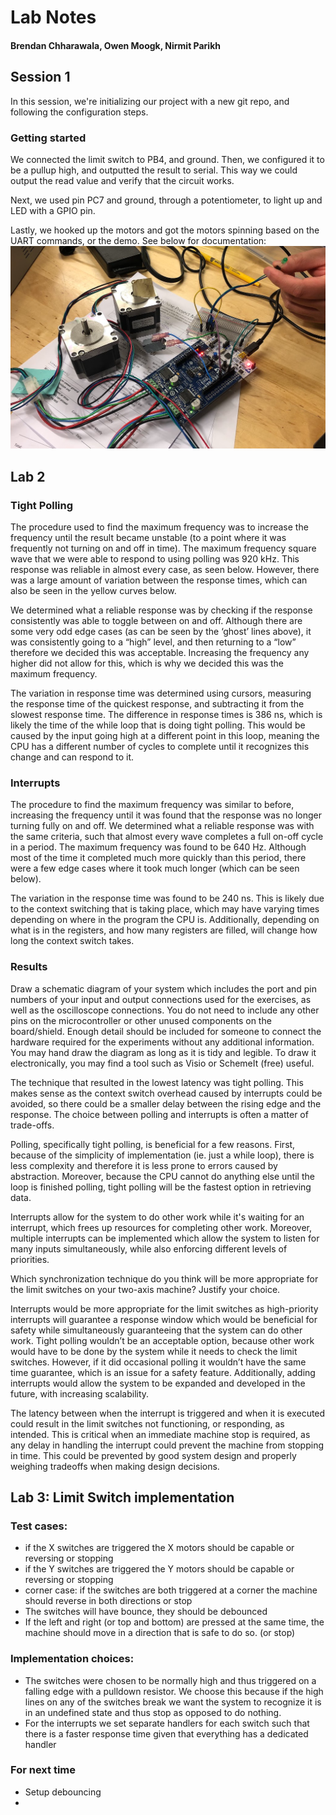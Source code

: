# Lab Notes

#### Brendan Chharawala, Owen Moogk, Nirmit Parikh

## Session 1

In this session, we're initializing our project with a new git repo, and following the configuration steps.

### Getting started
We connected the limit switch to PB4, and ground. Then, we configured it to be a pullup high, and outputted the result to serial. This way we could output the read value and verify that the circuit works.

Next, we used pin PC7 and ground, through a potentiometer, to light up and LED with a GPIO pin.

Lastly, we hooked up the motors and got the motors spinning based on the UART commands, or the demo. See below for documentation:
![alt text](readme-images/image.png)


## Lab 2

### Tight Polling
The procedure used to find the maximum frequency was to increase the frequency until the result became unstable (to a point where it was frequently not turning on and off in time). The maximum frequency square wave that we were able to respond to using polling was 920 kHz. This response was reliable in almost every case, as seen below. However, there was a large amount of variation between the response times, which can also be seen in the yellow curves below.

We determined what a reliable response was by checking if the response consistently was able to toggle between on and off. Although there are some very odd edge cases (as can be seen by the ‘ghost’ lines above), it was consistently going to a “high” level, and then returning to a “low” therefore we decided this was acceptable. Increasing the frequency any higher did not allow for this, which is why we decided this was the maximum frequency.

The variation in response time was determined using cursors, measuring the response time of the quickest response, and subtracting it from the slowest response time. The difference in response times is 386 ns, which is likely the time of the while loop that is doing tight polling. This would be caused by the input going high at a different point in this loop, meaning the CPU has a different number of cycles to complete until it recognizes this change and can respond to it.

### Interrupts
The procedure to find the maximum frequency was similar to before, increasing the frequency until it was found that the response was no longer turning fully on and off. We determined what a reliable response was with the same criteria, such that almost every wave completes a full on-off cycle in a period. The maximum frequency was found to be 640 Hz. Although most of the time it completed much more quickly than this period, there were a few edge cases where it took much longer (which can be seen below).


The variation in the response time was found to be 240 ns. This is likely due to the context switching that is taking place, which may have varying times depending on where in the program the CPU is. Additionally, depending on what is in the registers, and how many registers are filled, will change how long the context switch takes.

### Results
Draw a schematic diagram of your system which includes the port and pin numbers of your input and output connections used for the exercises, as well as the oscilloscope connections. You do not need to include any other pins on the microcontroller or other unused components on the board/shield. Enough detail should be included for someone to connect the hardware required for the experiments without any additional information. You may hand draw the diagram as long as it is tidy and legible. To draw it electronically, you may find a tool such as Visio or SchemeIt (free) useful.

The technique that resulted in the lowest latency was tight polling. This makes sense as the context switch overhead caused by interrupts could be avoided, so there could be a smaller delay between the rising edge and the response.
The choice between polling and interrupts is often a matter of trade-offs. 

Polling, specifically tight polling, is beneficial for a few reasons. First, because of the simplicity of implementation (ie. just a while loop), there is less complexity and therefore it is less prone to errors caused by abstraction. Moreover, because the CPU cannot do anything else until the loop is finished polling, tight polling will be the fastest option in retrieving data.

Interrupts allow for the system to do other work while it's waiting for an interrupt, which frees up resources for completing other work. Moreover, multiple interrupts can be implemented which allow the system to listen for many inputs simultaneously, while also enforcing different levels of priorities.

Which synchronization technique do you think will be more appropriate for the limit switches on your two-axis machine? Justify your choice.

Interrupts would be more appropriate for the limit switches as high-priority interrupts will guarantee a response window which would be beneficial for safety while simultaneously guaranteeing that the system can do other work. Tight polling wouldn’t be an acceptable option, because other work would have to be done by the system while it needs to check the limit switches. However, if it did occasional polling it wouldn’t have the same time guarantee, which is an issue for a safety feature. Additionally, adding interrupts would allow the system to be expanded and developed in the future, with increasing scalability.

The latency between when the interrupt is triggered and when it is executed could result in the limit switches not functioning, or responding, as intended. This is critical when an immediate machine stop is required, as any delay in handling the interrupt could prevent the machine from stopping in time. This could be prevented by good system design and properly weighing tradeoffs when making design decisions.


## Lab 3: Limit Switch implementation
### Test cases:
- if the X switches are triggered the X motors should be capable or reversing or stopping
- if the Y switches are triggered the Y motors should be capable or reversing or stopping
- corner case: if the switches are both triggered at a corner the machine should reverse in both directions or stop
- The switches will have bounce, they should be debounced
- If the left and right (or top and bottom) are pressed at the same time, the machine should move in a direction that is safe to do so. (or stop)

### Implementation choices:
- The switches were chosen to be normally high and thus triggered on a falling edge with a pulldown resistor. We choose this because if the high lines on any of the switches break we want the system to recognize it is in an undefined state and thus stop as opposed to do nothing.
- For the interrupts we set separate handlers for each switch such that there is a faster response time given that everything has a dedicated handler


### For next time
- Setup debouncing
- 